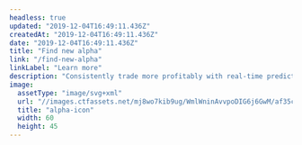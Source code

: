 ```yaml
---
headless: true
updated: "2019-12-04T16:49:11.436Z"
createdAt: "2019-12-04T16:49:11.436Z"
date: "2019-12-04T16:49:11.436Z"
title: "Find new alpha"
link: "/find-new-alpha"
linkLabel: "Learn more"
description: "Consistently trade more profitably with real-time predictions of price movement."
image:
  assetType: "image/svg+xml"
  url: "//images.ctfassets.net/mj8wo7kib9ug/WmlWninAvvpoDIG6j6GwM/af35cde2da76a73d24297485f9ece959/alpha-icon.svg"
  title: "alpha-icon"
  width: 60
  height: 45
---
```

